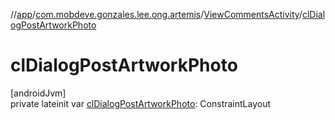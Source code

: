 //[app](../../../index.md)/[com.mobdeve.gonzales.lee.ong.artemis](../index.md)/[ViewCommentsActivity](index.md)/[clDialogPostArtworkPhoto](cl-dialog-post-artwork-photo.md)

# clDialogPostArtworkPhoto

[androidJvm]\
private lateinit var [clDialogPostArtworkPhoto](cl-dialog-post-artwork-photo.md): ConstraintLayout
